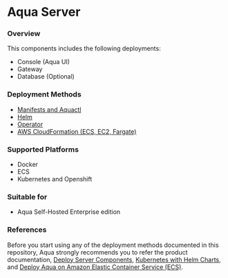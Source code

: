 # Aqua Server

### Overview
This components includes the following deployments:
* Console (Aqua UI)
* Gateway
* Database (Optional)

### Deployment Methods
* [Manifests and Aquactl](https://github.com/KoppulaRajender/deployments/tree/6.5_dev/server/kubernetes_and_openshift/manifests)
* [Helm](https://github.com/KoppulaRajender/deployments/tree/6.5_dev/server/kubernetes_and_openshift/helm)
* [Operator](https://github.com/KoppulaRajender/deployments/tree/6.5_dev/server/kubernetes_and_openshift/operator)
* [AWS CloudFormation (ECS, EC2, Fargate)](https://github.com/KoppulaRajender/deployments/tree/6.5_dev/server/ecs/cloudformation)

### Supported Platforms
* Docker
* ECS
* Kubernetes and Openshift

### Suitable for
* Aqua Self-Hosted Enterprise edition

### References
Before you start using any of the deployment methods documented in this repository, Aqua strongly recommends you to refer the product documentation, [Deploy Server Components](https://docs.aquasec.com/docs/deploy-k8s-server-components), [Kubernetes with Helm Charts](https://docs.aquasec.com/docs/kubernetes-with-helm), and [Deploy Aqua on Amazon Elastic Container Service (ECS)](https://docs.aquasec.com/docs/amazon-elastic-container-service-ecs#section-step-1-deploy-the-aqua-server-gateway-and-database).